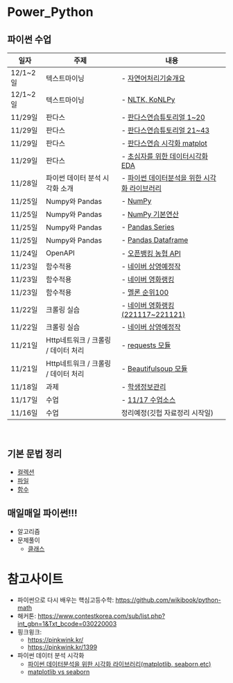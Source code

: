 # Power_Python
## 파이썬 수업
일자 | 주제 |내용
-------- | -----------|-------------------------------
12/1~2일 | 텍스트마이닝 | - [자연어처리기술개요](code/텍스트마이닝1-01자연어처리기술1-개요.ipynb)
12/1~2일 | 텍스트마이닝 |  - [NLTK, KoNLPy](code/텍스트마이닝1-99NLTK_KoNLPy.ipynb)
11/29일| 판다스| - [판다스연습튜토리얼 1~20](code/2-Pandas-연습_튜토리얼_19Q.ipynb)
11/29일| 판다스| - [판다스연습튜토리얼 21~43](code/2-Pandas-연습_튜토리얼_20Q_43.ipynb.ipynb)
11/29일| 판다스| - [판다스연습 시각화 matplot](code/2-Pandas-연습-시각화matplot-20_A.ipynb)
11/29일| 판다스| - [초심자를 위한 데이터시각화 EDA](https://medium.com/bondata/%EC%B4%88%EC%8B%AC%EC%9E%90%EB%A5%BC-%EC%9C%84%ED%95%9C-%EB%8D%B0%EC%9D%B4%ED%84%B0-%EC%8B%9C%EA%B0%81%ED%99%94-eda-%EA%B0%80%EC%9D%B4%EB%93%9C%EB%9D%BC%EC%9D%B8-%EC%8B%A4%EC%8A%B5-62d11f93e17e)
11/28일| 파이썬 데이터 분석 시각화 소개| - [파이썬 데이터분석을 위한 시각화 라이브러리](https://modulabs.co.kr/blog/python-data-analysis-matplotlib-seaborn-etc/#:~:text=Matplotlib%20vs%20seaborn,-Matplotlib%20%EB%8A%94%20%EC%A7%80%EC%86%8D%EC%A0%81&text=%EC%88%98%EB%A7%8E%EC%9D%80%20%EB%A0%8C%EB%8D%94%EB%A7%81%20%EB%B0%B1%EC%97%94%EB%93%9C%EB%A5%BC%20%EC%A0%9C%EA%B3%B5,%EB%90%9C%20Python%20%ED%94%8C%EB%A1%9C%ED%8C%85%20%EB%9D%BC%EC%9D%B4%EB%B8%8C%EB%9F%AC%EB%A6%AC%EC%9E%85%EB%8B%88%EB%8B%A4.) 
11/25일| Numpy와 Pandas| - [NumPy](code/2-01NumPy1-Tutorial_0.ipynb)
11/25일| Numpy와 Pandas| - [NumPy 기본연산](code/2-01NumPy2-Op.ipynb)
11/25일| Numpy와 Pandas| - [Pandas Series](code/2-04Pandas_Series-0.ipynb)
11/25일| Numpy와 Pandas| - [Pandas Dataframe](code/2-05Pandas_DataFrame-0.ipynb)
11/24일| OpenAPI |- [오픈뱅킹 농협 API](task/오픈뱅킹-NH.ipynb)
11/23일| 함수적용| - [네이버 상영예정작](task/백경희_상영예정.ipynb)
11/23일| 함수적용| - [네이버 영화랭킹](task/백경희_영화랭킹.ipynb)    
11/23일| 함수적용| - [멜론 순위100](task/백경희_멜론음원.ipynb)
11/22일| 크롤링 실습|- [네이버 영화랭킹(221117~221121)](task/221122.ipynb)
11/22일| 크롤링 실습|- [네이버 상영예정작](task/백경희_상영예정.ipynb)
11/21일|Http네트워크 / 크롤링 / 데이터 처리| - [requests 모듈](task/데이터크롤링1-02requests.ipynb)
11/21일|Http네트워크 / 크롤링 / 데이터 처리| - [Beautifulsoup 모듈](task/데이터크롤링1-03BS4_Start.ipynb)
11/18일|과제| - [학생정보관리](task/과제_학생정보프로그램.md)
11/17일|수업|- [11/17 수업소스](day1117/code_lab1.ipynb)
11/16일|수업| 정리예정(깃헙 자료정리 시작일)
<br>

## 기본 문법 정리
   - [컬렉션](code/Sequence_0.ipynb)
   - [파일](code/File_0.ipynb)
   - [함수](task/1-06Function.ipynb)
## 매일매일 파이썬!!!
  - 알고리즘
  - 문제풀이
      - [클래스](code/code_practice_class.ipynb)
# 참고사이트
  - 파이썬으로 다시 배우는 핵심고등수학: https://github.com/wikibook/python-math  
  - 해커톤: https://www.contestkorea.com/sub/list.php?int_gbn=1&Txt_bcode=030220003
  - 핑크윙크:
    -  https://pinkwink.kr/
    - https://pinkwink.kr/1399
  - 파이썬 데이터 분석 시각화
    - [파이썬 데이터분석을 위한 시각화 라이브러리(matplotlib, seaborn,etc)](https://modulabs.co.kr/blog/python-data-analysis-matplotlib-seaborn-etc/#:~:text=Matplotlib%20vs%20seaborn,-Matplotlib%20%EB%8A%94%20%EC%A7%80%EC%86%8D%EC%A0%81&text=%EC%88%98%EB%A7%8E%EC%9D%80%20%EB%A0%8C%EB%8D%94%EB%A7%81%20%EB%B0%B1%EC%97%94%EB%93%9C%EB%A5%BC%20%EC%A0%9C%EA%B3%B5,%EB%90%9C%20Python%20%ED%94%8C%EB%A1%9C%ED%8C%85%20%EB%9D%BC%EC%9D%B4%EB%B8%8C%EB%9F%AC%EB%A6%AC%EC%9E%85%EB%8B%88%EB%8B%A4.)
    - [matplotlib vs seaborn](https://datauntold.com/matplotlib-vs-seaborn/)
